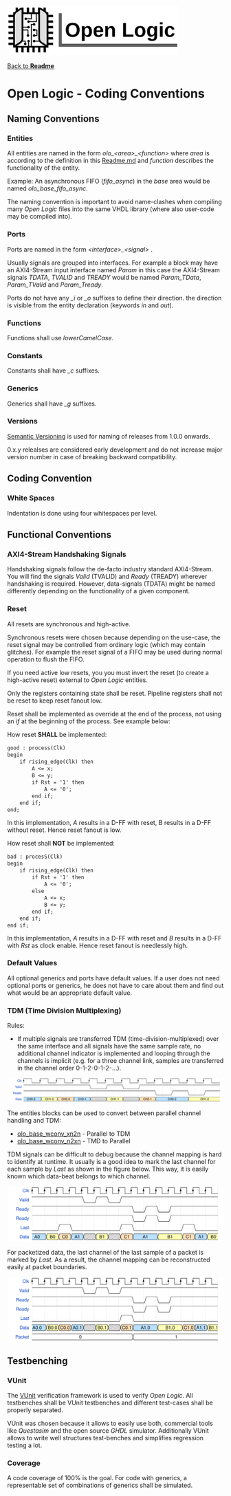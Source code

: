 <img src="../doc/Logo.png" alt="Logo" width="400">

[Back to **Readme**](../Readme.md)

# Open Logic - Coding Conventions

## Naming Conventions

### Entities

All entities are named in the form *olo\_\<area\>\_\<function\>* where *area* is according to the definition in this [Readme.md](../Readme.md) and *function* describes the functionality of the entity.

Example: An asynchronous FIFO (*fifo_async*) in the *base* area would be named *olo_base_fifo_async*.

The naming convention is important to avoid name-clashes when compiling many *Open Logic* files into the same VHDL library (where also user-code may be compiled into).

### Ports

Ports are named in the form *\<interface\>_\<signal\>* .

Usually signals are grouped into interfaces. For example a block may have an AXI4-Stream input interface named *Param* in this case the AXI4-Stream signals *TDATA*, *TVALID* and *TREADY* would be named *Param_TData*, *Param_TValid* and *Param_Tready*.

Ports do not have any *_i* or *_o* suffixes to define their direction. the direction is visible from the entity declaration (keywords *in* and *out*). 

### Functions

Functions shall use *lowerCamelCase*.

### Constants

Constants shall have *_c* suffixes.

### Generics

Generics shall have *_g* suffixes.

### Versions

[Semantic Versioning](https://semver.org/) is used for naming of releases from 1.0.0 onwards.

0.x.y relealses are considered early development and do not increase major version number in case of breaking backward compatibility.

## Coding Convention

### White Spaces

Indentation is done using four whitespaces per level.

## Functional Conventions

### AXI4-Stream Handshaking Signals

Handshaking signals follow the de-facto industry standard AXI4-Stream. You will find the signals *Valid* (TVALID) and *Ready* (TREADY) wherever handshaking is required. However, data-signals (TDATA) might be named differently depending on the functionality of a given component.

### Reset

All resets are synchronous and high-active. 

Synchronous resets were chosen because depending on the use-case, the reset signal may be controlled from ordinary logic (which may contain glitches). For example the reset signal of a FIFO may be used during normal operation to flush the FIFO.

If you need active low resets, you you must invert the reset (to create a high-active reset) external to *Open Logic* entities.

Only the registers containing state shall be reset. Pipeline registers shall not be reset to keep reset fanout low.

Reset shall be implemented as override at the end of the process, not using an *if* at the beginning of the process. See example below:

How reset **SHALL** be implemented:

```
good : process(Clk)
begin
    if rising_edge(Clk) then
        A <= x; 
        B <= y;
        if Rst = '1' then
            A <= '0';
        end if;
    end if;
end;
```

In this implementation, *A* results in a D-FF with reset, B results in a D-FF without reset. Hence reset fanout is low.

How reset shall **NOT** be implemented:

```
bad : procesS(Clk)
begin
    if rising_edge(Clk) then
        if Rst = '1' then
            A <= '0';
        else
            A <= x;
            B <= y;
        end if;
    end if;
end if;
```

In this implementation, *A* results in a D-FF with reset and *B* results in a D-FF with *Rst* as clock enable. Hence reset fanout is needlessly high.

### Default Values

All optional generics and ports have default values. If a user does not need optional ports or generics, he does not have to care about them and find out what would be an appropriate default value.

### TDM (Time Division Multiplexing)

Rules:

-	If multiple signals are transferred TDM (time-division-multiplexed) over the same interface and all signals have the same sample rate, no additional channel indicator is implemented and looping through the channels is implicit (e.g. for a three channel link, samples are transferred in the channel order 0-1-2-0-1-2-…).

![TDM](./general/tdm.svg)

The entities blocks can be used to convert between parallel channel handling and TDM:

- [olo_base_wconv_xn2n](./base/olo_base_wconv_xn2n.md) - Parallel to TDM
- [olo_base_wconv_n2xn](./base/olo_base_wconv_n2xn.md) - TMD to Parallel

TDM signals can be difficult to debug because the channel mapping is hard to identify at runtime. It usually is a good idea to mark the last channel for each sample by *Last* as shown in the figure below. This way, it is easily known which data-beat belongs to which channel.

![TDM-Last](./general/tdm_last.svg)

For packetized data, the last channel of the last sample of a packet is marked by *Last*. As a result, the channel mapping can be reconstructed easily at packet boundaries.

![TDM-Packet](./general/tdm_packet.svg)

## Testbenching

### VUnit

The [VUnit](https://vunit.github.io/) verification framework is used to verify *Open Logic*. All testbenches shall be VUnit testbenches and different test-cases shall be properly separated.

VUnit was chosen because it allows to easily use both, commercial tools like *Questasim* and the open source *GHDL* simulator. Additionally VUnit allows to write well structures test-benches and simplifies regression testing a lot.

### Coverage

A code coverage of 100% is the goal. For code with generics, a representable set of combinations of generics shall be simulated.













